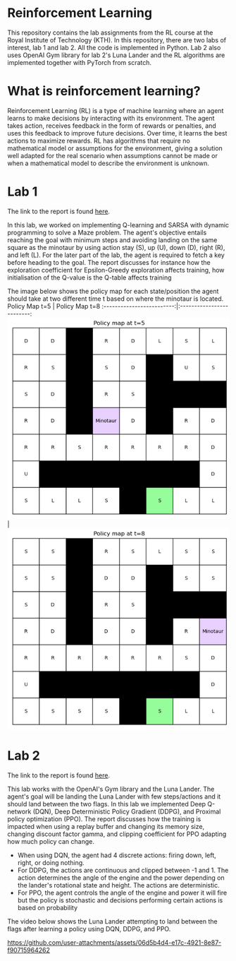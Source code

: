 # Reinforcement Learning 
This repository contains the lab assignments from the RL course at the Royal Institute of Technology (KTH).
In this repository, there are two labs of interest, lab 1 and lab 2. All the code is implemented in Python. Lab 2 also uses OpenAI Gym library for lab 2's Luna Lander 
and the RL algorithms are implemented together with PyTorch from scratch.

# What is reinforcement learning?
Reinforcement Learning (RL) is a type of machine learning where an agent learns to make decisions by interacting with its environment. 
The agent takes action, receives feedback in the form of rewards or penalties, and uses this feedback to improve future decisions. 
Over time, it learns the best actions to maximize rewards. RL has algorithms that require no mathematical model or assumptions for the environment, 
giving a solution well adapted for the real scenario when assumptions cannot be made or when a mathematical model to describe the environment is unknown.

# Lab 1
The link to the report is found [here](https://github.com/tawsiislam/RL_labs/blob/main/lab1/Report/Lin-Guanyu-Islam-Tawsiful-Lab1.pdf).

In this lab, we worked on implementing Q-learning and SARSA with dynamic programming to solve a Maze problem. The agent's objective entails reaching the goal with minimum steps
and avoiding landing on the same square as the minotaur by using action stay (S), up (U), down (D), right (R), and left (L). For the later part of the lab, the agent is required to fetch a key before heading to the goal.
The report discusses for instance how the exploration coefficient for Epsilon-Greedy exploration affects training, how initialisation of the Q-value is the Q-table affects training

The image below shows the policy map for each state/position the agent should take at two different time t based on where the minotaur is located.
Policy Map t=5             |  Policy Map t=8
:-------------------------:|:-------------------------:
![Policy map for each state at time t=5](https://github.com/tawsiislam/RL_labs/blob/main/lab1/images/policy_maze_t5.png) |  ![Policy map for each state at time t=8](https://github.com/tawsiislam/RL_labs/blob/main/lab1/images/policy_maze_t8.png)

# Lab 2
The link to the report is found [here](https://github.com/tawsiislam/RL_labs/blob/main/lab2/Islam-Tawsiful-Lin-Guanyu-Lab2.pdf).

This lab works with the OpenAI's Gym library and the Luna Lander. The agent's goal will be landing the Luna Lander with few steps/actions and it should land
between the two flags. In this lab we implemented Deep Q-network (DQN), Deep Deterministic Policy Gradient (DDPG), and Proximal policy optimization (PPO). 
The report discusses how the training is impacted when using a replay buffer and changing its memory size, changing discount factor gamma, and clipping coefficient 
for PPO adapting how much policy can change.
* When using DQN, the agent had 4 discrete actions: firing down, left, right, or doing nothing. 
* For DDPG, the actions are continuous and clipped between -1 and 1. 
The action determines the angle of the engine and the power depending on the lander's rotational state and height. The actions are deterministic.
* For PPO, the agent controls the angle of the engine and power it will fire but the policy is stochastic and decisions performing certain actions is based on probability

The video below shows the Luna Lander attempting to land between the flags after learning a policy using DQN, DDPG, and PPO.

https://github.com/user-attachments/assets/06d5b4d4-e17c-4921-8e87-f90715964262

